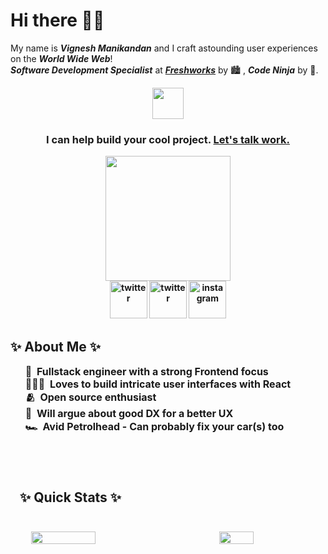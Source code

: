 <h1>Hi there 👋🏼</h1>

My name is ***Vignesh Manikandan*** and I craft astounding user experiences on the ***World Wide Web***!<br>
***_Software Development Specialist_*** at ***[Freshworks](https://www.freshworks.com)*** by 🏙 , ***Code Ninja*** by 🌌.

<div align="center">
    <img src="https://media.giphy.com/media/DgHAJrveNYC0N9oQjy/giphy.gif" width="50px">
</div>

<div align="center">
    <p>
        <h3>
            <strong>I can help build your cool project.<strong>
            <a href="mailto:vigneshm1797@gmail.com">Let's talk work.</a>
        </h3>
    </p>
</div>

<div align="center">
    <img src="https://media.giphy.com/media/htSeueZxZ2RkBPrIe1/giphy.gif" width="200px">
</div>

<div align="center">
    <a href="mailto:vigneshm1797@gmail.com" style="width: 50px; height: 50px;"><img src="https://media.giphy.com/media/GDs9d9ctyvm3KEfyFM/giphy.gif" alt="twitter" width="60px"></a>
    <a href="https://www.twitter.com/v_gn_sh" style="width: 50px; height: 50px;"><img src="https://media.giphy.com/media/j4jpTe4QhFdTrEucXL/giphy.gif" alt="twitter" width="60px"></a>
    <a href="https://www.instagram.com/the.vig" style="width: 50px; height: 50px;"><img src="https://media.giphy.com/media/Wu9Graz2W46frtHFKc/giphy.gif" alt="instagram" width="60px"></a>
</div>

<div>
    <p>
        <h2>✨ About Me ✨</h2>
    </p>
    <ul>
        <li style="list-style: none; font-size: medium;">💼&nbsp;&nbsp;Fullstack engineer with a strong Frontend focus</li>
        <li style="list-style: none; font-size: medium;">👨🏻‍💻&nbsp;&nbsp;Loves to build intricate user interfaces with React</li>
        <li style="list-style: none; font-size: medium;">🫂&nbsp;&nbsp;Open source enthusiast</li>
        <li style="list-style: none; font-size: medium;">🤝&nbsp;&nbsp;Will argue about good DX for a better UX</li>
        <li style="list-style: none; font-size: medium;">🏎️&nbsp;&nbsp;Avid Petrolhead - Can probably fix your car(s) too</li>
    </ul>
</div>

<br>

<section>
    <div style="padding: 15px; margin: 10px 0; width: 100%; height: 100%;">
        <p><h2>✨&nbsp;Quick Stats&nbsp;✨</h2></p>
        <br>
        <div style="display: flex; flex-direction: row; justify-content: space-around; align-items: center;">
            <img src="https://github-readme-stats.vercel.app/api?username=vigneshmanikandan97&count_private=true&show_icons=true&theme=highcontrast&border_radius=20&custom_title=Consolidated%20Stats" width="45%">
            <br>
            <br>
            <img src="https://github-readme-stats.vercel.app/api/top-langs/?username=vigneshmanikandan97&layout=compact" width="33%">
        </div>
    </div>
</section>

<section>
    <p><h2>✨&nbsp;Other Stats&nbsp;✨</h2></p>
    <br>
    
<!--START_SECTION:waka-->
![Code Time](http://img.shields.io/badge/Code%20Time-0%20secs-blue)

![Lines of code](https://img.shields.io/badge/From%20Hello%20World%20I%27ve%20Written-414.8%20thousand%20lines%20of%20code-blue)

**🐱 My GitHub Data** 

> 📦 17.0 kB Used in GitHub's Storage 
 > 
> 💼 Opted to Hire
 > 
> 📜 7 Public Repositories 
 > 
> 🔑 7 Private Repositories 
 > 
**I'm an Early 🐤** 

```text
🌞 Morning                148 commits         █████░░░░░░░░░░░░░░░░░░░░   21.93 % 
🌆 Daytime                256 commits         █████████░░░░░░░░░░░░░░░░   37.93 % 
🌃 Evening                149 commits         ██████░░░░░░░░░░░░░░░░░░░   22.07 % 
🌙 Night                  122 commits         █████░░░░░░░░░░░░░░░░░░░░   18.07 % 
```
📅 **I'm Most Productive on Wednesday** 

```text
Monday                   25 commits          █░░░░░░░░░░░░░░░░░░░░░░░░   03.70 % 
Tuesday                  94 commits          ███░░░░░░░░░░░░░░░░░░░░░░   13.93 % 
Wednesday                145 commits         █████░░░░░░░░░░░░░░░░░░░░   21.48 % 
Thursday                 77 commits          ███░░░░░░░░░░░░░░░░░░░░░░   11.41 % 
Friday                   127 commits         █████░░░░░░░░░░░░░░░░░░░░   18.81 % 
Saturday                 80 commits          ███░░░░░░░░░░░░░░░░░░░░░░   11.85 % 
Sunday                   127 commits         █████░░░░░░░░░░░░░░░░░░░░   18.81 % 
```


📊 **This Week I Spent My Time On** 

```text
🕑︎ Time Zone: Asia/Kolkata

💬 Programming Languages: 
No Activity Tracked This Week

🐱‍💻 Projects: 
No Activity Tracked This Week
```

**I Mostly Code in Jupyter Notebook** 

```text
Jupyter Notebook         5 repos             █████████░░░░░░░░░░░░░░░░   35.71 % 
Python                   4 repos             ███████░░░░░░░░░░░░░░░░░░   28.57 % 
JavaScript               3 repos             █████░░░░░░░░░░░░░░░░░░░░   21.43 % 
SCSS                     1 repo              ██░░░░░░░░░░░░░░░░░░░░░░░   07.14 % 
TypeScript               1 repo              ██░░░░░░░░░░░░░░░░░░░░░░░   07.14 % 
```




 Last Updated on 25/02/2025 18:44:05 UTC
<!--END_SECTION:waka-->
</section>

<!--
**vigneshmanikandan97/vigneshmanikandan97** is a ✨ _special_ ✨ repository because its `README.md` (this file) appears on your GitHub profile.
-->
